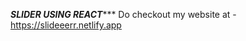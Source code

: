 *******************SLIDER USING REACT**********************
Do checkout my website at - https://slideeerr.netlify.app
